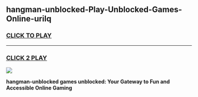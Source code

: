 
## hangman-unblocked-Play-Unblocked-Games-Online-urilq
<h3>
<a href="https://premium76.site?title=hangman-unblocked&ref=25A">CLICK TO PLAY</a></h3>
<hr>

<h3>
<a href="https://premium76.site?title=hangman-unblocked&ref=25A">CLICK 2 PLAY</a>
  
</h3>

<a href="https://premium76.site?title=hangman-unblocked&ref=25A"><img src="https://clearcache.store/games.png"></a>


**hangman-unblocked games unblocked: Your Gateway to Fun and Accessible Online Gaming**

